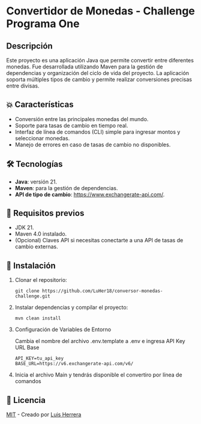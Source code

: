 # Convertidor de Monedas - Challenge Programa One

## Descripción

Este proyecto es una aplicación Java que permite convertir entre diferentes monedas. Fue desarrollada utilizando Maven para la gestión de dependencias y organización del ciclo de vida del proyecto. La aplicación soporta múltiples tipos de cambio y permite realizar conversiones precisas entre divisas.

## 💥 Características

- Conversión entre las principales monedas del mundo.
- Soporte para tasas de cambio en tiempo real.
- Interfaz de línea de comandos (CLI) simple para ingresar montos y seleccionar monedas.
- Manejo de errores en caso de tasas de cambio no disponibles.

##  🛠 Tecnologías

- **Java**: versión 21.
- **Maven**: para la gestión de dependencias.
- **API de tipo de cambio**:  https://www.exchangerate-api.com/.

## 🎯 Requisitos previos

- JDK 21.
- Maven 4.0 instalado.
- (Opcional) Claves API si necesitas conectarte a una API de tasas de cambio externas.

## 🚀 Instalación

1. Clonar el repositorio:
   ```
   git clone https://github.com/LuHer18/conversor-monedas-challenge.git
   
   ```
2. Instalar dependencias y compilar el proyecto:
   ```
   mvn clean install
   
   ```
3. Configuración de Variables de Entorno
   
   Cambia el nombre del archivo .env.template a .env e ingresa API Key URL Base

   ```
   API_KEY=tu_api_key
   BASE_URL=https://v6.exchangerate-api.com/v6/

   ```
4. Inicia el archivo Main y tendrás disponible el convertiro por línea de comandos

## 🔑 Licencia
<p><a href='https://github.com/LuHer18/conversor-monedas-challenge/blob/main/LICENSE'>MIT</a> - Creado por <a href='https://github.com/LuHer18'>Luis Herrera</a></p>
